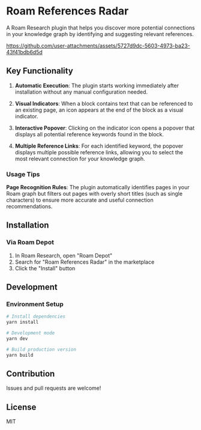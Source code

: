 # Roam References Radar

A Roam Research plugin that helps you discover more potential connections in your knowledge graph by identifying and suggesting relevant references.
 


https://github.com/user-attachments/assets/5727d9dc-5603-4973-ba23-43f41bdb6d5d



## Key Functionality

1. **Automatic Execution**: The plugin starts working immediately after installation without any manual configuration needed.

2. **Visual Indicators**: When a block contains text that can be referenced to an existing page, an icon appears at the end of the block as a visual indicator.

3. **Interactive Popover**: Clicking on the indicator icon opens a popover that displays all potential reference keywords found in the block.

4. **Multiple Reference Links**: For each identified keyword, the popover displays multiple possible reference links, allowing you to select the most relevant connection for your knowledge graph.


### Usage Tips

**Page Recognition Rules**: The plugin automatically identifies pages in your Roam graph but filters out pages with overly short titles (such as single characters) to ensure more accurate and useful connection recommendations.


## Installation

### Via Roam Depot

1. In Roam Research, open "Roam Depot"
2. Search for "Roam References Radar" in the marketplace
3. Click the "Install" button


## Development

### Environment Setup

```bash
# Install dependencies
yarn install

# Development mode
yarn dev

# Build production version
yarn build
```


## Contribution

Issues and pull requests are welcome!

## License

MIT
